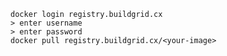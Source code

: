<!-- usedin: [ _includes/_inlines/Buildgrid/Skycap/buildgrid-settings/buildgrid-settings_user-settings.md] -->

```
docker login registry.buildgrid.cx
> enter username
> enter password
docker pull registry.buildgrid.cx/<your-image>

```
